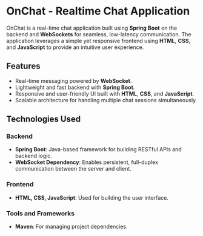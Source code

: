 # OnChat - Realtime Chat Application

OnChat is a real-time chat application built using **Spring Boot** on the backend and **WebSockets** for seamless, low-latency communication. The application leverages a simple yet responsive frontend using **HTML**, **CSS**, and **JavaScript** to provide an intuitive user experience.

## Features
- Real-time messaging powered by **WebSocket**.
- Lightweight and fast backend with **Spring Boot**.
- Responsive and user-friendly UI built with **HTML**, **CSS**, and **JavaScript**.
- Scalable architecture for handling multiple chat sessions simultaneously.

## Technologies Used
### Backend
- **Spring Boot**: Java-based framework for building RESTful APIs and backend logic.
- **WebSocket Dependency**: Enables persistent, full-duplex communication between the server and client.

### Frontend
- **HTML, CSS, JavaScript**: Used for building the user interface.

### Tools and Frameworks
- **Maven**: For managing project dependencies.